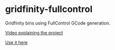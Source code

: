 # gridfinity-fullcontrol
Gridfinity bins using FullControl GCode generation.

[Video explaining the project](https://youtu.be/dCVnNCOLErY)

[Use it here](https://colab.research.google.com/github/kennetek/gridfinity-fullcontrol/blob/main/gridfinity.ipynb)
